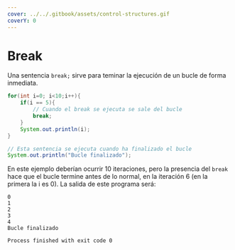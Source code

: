 ```yaml
---
cover: ../../.gitbook/assets/control-structures.gif
coverY: 0
---
```


# Break

Una sentencia `break;` sirve para teminar la ejecución de un bucle de forma inmediata.&#x20;

```java
for(int i=0; i<10;i++){
    if(i == 5){
        // Cuando el break se ejecuta se sale del bucle
        break;
    }
    System.out.println(i);
}

// Esta sentencia se ejecuta cuando ha finalizado el bucle
System.out.println("Bucle finalizado");
```

En este ejemplo deberían ocurrir 10 iteraciones, pero la presencia del `break` hace que el bucle termine antes de lo normal, en la iteración 6 (en la primera la i es 0). La salida de este programa será:

```
0
1
2
3
4
Bucle finalizado

Process finished with exit code 0
```
